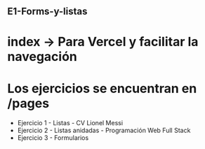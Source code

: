## E1-Forms-y-listas

# index -> Para Vercel y facilitar la navegación

# Los ejercicios se encuentran en /pages

+ Ejercicio 1 - Listas - CV Lionel Messi
+ Ejercicio 2 - Listas anidadas - Programación Web Full Stack
+ Ejercicio 3 - Formularios
